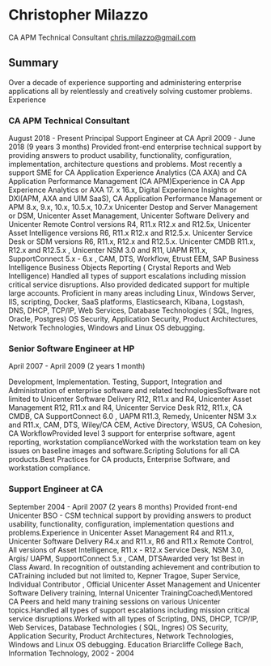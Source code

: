 # Christopher Milazzo
CA APM Technical Consultant
chris.milazzo@gmail.com

## Summary
Over a decade of experience supporting and administering enterprise applications all by relentlessly and creatively solving customer problems.
Experience

### CA APM Technical Consultant
August 2018 - Present
Principal Support Engineer at CA
April 2009 - June 2018 (9 years 3 months)
Provided front-end enterprise technical support by providing answers to product usability, functionality, configuration, implementation, architecture questions and problems. Most recently a support SME for CA Application Experience Analytics (CA AXA) and CA Application Performance Management (CA APM)Experience in CA App Experience Analytics or AXA 17. x 16.x, Digital Experience Insights or DXI(APM, AXA and UIM SaaS), CA Application Performance Management or APM 8.x, 9.x, 10.x, 10.5.x, 10.7.x Unicenter Destop and Server Management or DSM, Unicenter Asset Management, Unicenter Software Delivery and Unicenter Remote Control versions R4, R11.x R12.x and R12.5x, Unicenter Asset Intelligence versions R6, R11.x R12.x and R12.5.x. Unicenter Service Desk or SDM versions R6, R11.x, R12.x and R12.5.x. Unicenter CMDB R11.x, R12.x and R12.5.x , Unicenter NSM 3.0 and R11, UAPM R11.x, SupportConnect 5.x - 6.x , CAM, DTS, Workflow, Etrust EEM, SAP Business Intelligence Business Objects Reporting ( Crystal Reports and Web Intelligence) Handled all types of support escalations including mission critical service disruptions. Also provided dedicated support for multiple large accounts. Proficient in many areas including Linux, Windows Server, IIS, scripting, Docker, SaaS platforms, Elasticsearch, Kibana, Logstash, DNS, DHCP, TCP/IP, Web Services, Database Technologies ( SQL, Ingres, Oracle, Postgres) OS Security, Application Security, Product Architectures, Network Technologies, Windows and Linux OS debugging.

### Senior Software Engineer at HP
April 2007 - April 2009 (2 years 1 month)

Development, Implementation. Testing, Support, Integration and Administration of enterprise software and related technologiesSoftware not limited to Unicenter Software Delivery R12, R11.x and R4, Unicenter Asset Management R12, R11.x and R4, Unicenter Service Desk R12, R11.x, CA CMDB, CA SupportConnect 6.0 , UAPM R11.3, Remedy, Unicenter NSM 3.x and R11.x, CAM, DTS, Wiley/CA CEM, Active Directory, WSUS, CA Cohesion, CA WorkflowProvided level 3 support for enterprise software, agent reporting, workstation complianceWorked with the workstation team on key issues on baseline images and software.Scripting Solutions for all CA products.Best Practices for CA products, Enterprise Software, and workstation compliance.

### Support Engineer at CA
September 2004 - April 2007 (2 years 8 months)
Provided front-end Unicenter BSO - CSM technical support by providing answers to product usability, functionality, configuration, implementation questions and problems.Experience in Unicenter Asset Management R4 and R11.x, Unicenter Software Delivery R4.x and R11.x, R6 and R11.x Remote Control, All versions of Asset Intelligence, R11.x - R12.x Service Desk, NSM 3.0, Argis/ UAPM, SupportConnect 5.x , CAM, DTSAwarded very 1st Best in Class Award. In recognition of outstanding achievement and contribution to CATraining included but not limited to, Kepner Tragoe, Super Service, Individual Contributor , Official Unicenter Asset Management and Unicenter Software Delivery training, Internal Unicenter TrainingCoached\Mentored CA Peers and held many training sessions on various Unicenter topics.Handled all types of support escalations including mission critical service disruptions.Worked with all types of Scripting, DNS, DHCP, TCP/IP, Web Services, Database Technologies ( SQL, Ingres) OS Security, Application Security, Product Architectures, Network Technologies, Windows and Linux OS debugging.
Education
Briarcliffe College
Bach, Information Technology, 2002 - 2004
